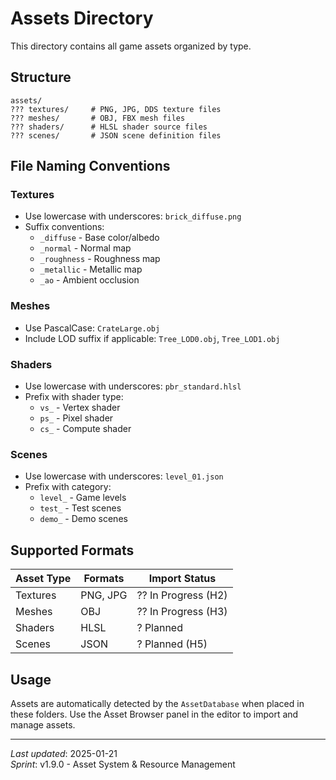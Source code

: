 # Assets Directory

This directory contains all game assets organized by type.

## Structure

```
assets/
??? textures/     # PNG, JPG, DDS texture files
??? meshes/       # OBJ, FBX mesh files
??? shaders/      # HLSL shader source files
??? scenes/       # JSON scene definition files
```

## File Naming Conventions

### Textures
- Use lowercase with underscores: `brick_diffuse.png`
- Suffix conventions:
  - `_diffuse` - Base color/albedo
  - `_normal` - Normal map
  - `_roughness` - Roughness map
  - `_metallic` - Metallic map
  - `_ao` - Ambient occlusion

### Meshes
- Use PascalCase: `CrateLarge.obj`
- Include LOD suffix if applicable: `Tree_LOD0.obj`, `Tree_LOD1.obj`

### Shaders
- Use lowercase with underscores: `pbr_standard.hlsl`
- Prefix with shader type:
  - `vs_` - Vertex shader
  - `ps_` - Pixel shader
  - `cs_` - Compute shader

### Scenes
- Use lowercase with underscores: `level_01.json`
- Prefix with category:
  - `level_` - Game levels
  - `test_` - Test scenes
  - `demo_` - Demo scenes

## Supported Formats

| Asset Type | Formats | Import Status |
|------------|---------|---------------|
| Textures   | PNG, JPG | ?? In Progress (H2) |
| Meshes     | OBJ | ?? In Progress (H3) |
| Shaders    | HLSL | ? Planned |
| Scenes     | JSON | ? Planned (H5) |

## Usage

Assets are automatically detected by the `AssetDatabase` when placed in these folders. Use the Asset Browser panel in the editor to import and manage assets.

---

*Last updated*: 2025-01-21  
*Sprint*: v1.9.0 - Asset System & Resource Management
